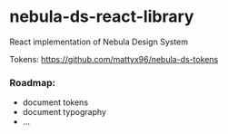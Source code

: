 # nebula-ds-react-library

React implementation of Nebula Design System 

Tokens: https://github.com/mattyx96/nebula-ds-tokens
 
### Roadmap:
- document tokens
- document typography
- ...

